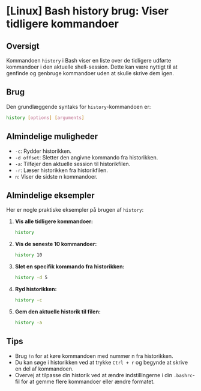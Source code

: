 # [Linux] Bash history brug: Viser tidligere kommandoer

## Oversigt
Kommandoen `history` i Bash viser en liste over de tidligere udførte kommandoer i den aktuelle shell-session. Dette kan være nyttigt til at genfinde og genbruge kommandoer uden at skulle skrive dem igen.

## Brug
Den grundlæggende syntaks for `history`-kommandoen er:

```bash
history [options] [arguments]
```

## Almindelige muligheder
- `-c`: Rydder historikken.
- `-d offset`: Sletter den angivne kommando fra historikken.
- `-a`: Tilføjer den aktuelle session til historikfilen.
- `-r`: Læser historikken fra historikfilen.
- `n`: Viser de sidste n kommandoer.

## Almindelige eksempler
Her er nogle praktiske eksempler på brugen af `history`:

1. **Vis alle tidligere kommandoer:**
   ```bash
   history
   ```

2. **Vis de seneste 10 kommandoer:**
   ```bash
   history 10
   ```

3. **Slet en specifik kommando fra historikken:**
   ```bash
   history -d 5
   ```

4. **Ryd historikken:**
   ```bash
   history -c
   ```

5. **Gem den aktuelle historik til filen:**
   ```bash
   history -a
   ```

## Tips
- Brug `!n` for at køre kommandoen med nummer n fra historikken.
- Du kan søge i historikken ved at trykke `Ctrl + r` og begynde at skrive en del af kommandoen.
- Overvej at tilpasse din historik ved at ændre indstillingerne i din `.bashrc`-fil for at gemme flere kommandoer eller ændre formatet.